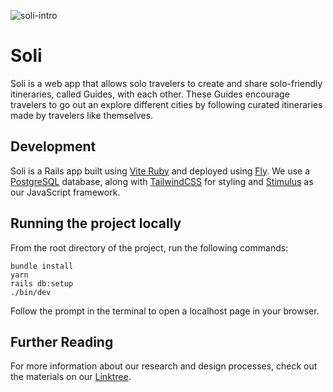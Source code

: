 ![soli-intro](https://github.com/vigetlabs/soli/assets/78001945/0a5f0ddb-baba-41a5-9a54-3bb4502e98cf)

# Soli

Soli is a web app that allows solo travelers to create and share solo-friendly itineraries, called Guides, with each other. These Guides encourage travelers to go out an explore different cities by following curated itineraries made by travelers like themselves.

## Development

Soli is a Rails app built using [Vite Ruby](https://vite-ruby.netlify.app/) and deployed using [Fly](https://fly.io/). We use a [PostgreSQL](https://www.postgresql.org/) database, along with [TailwindCSS](https://tailwindcss.com/) for styling and [Stimulus](https://stimulus.hotwired.dev/) as our JavaScript framework.

## Running the project locally

From the root directory of the project, run the following commands:

```
bundle install
yarn
rails db:setup
./bin/dev
```

Follow the prompt in the terminal to open a localhost page in your browser.

## Further Reading

For more information about our research and design processes, check out the materials on our [Linktree](https://linktr.ee/soli2023).
